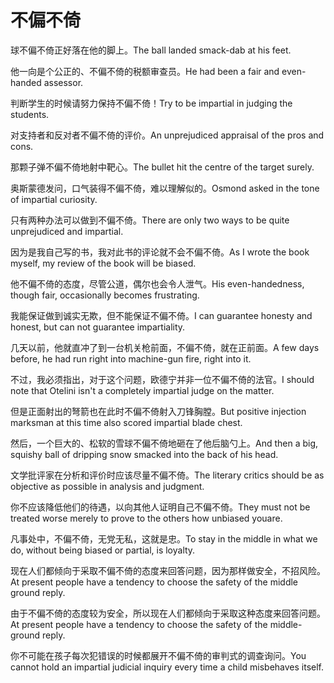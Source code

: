 # 不偏不倚

<p><span class="chinese">球不偏不倚正好落在他的脚上。</span><span class="english">The ball landed smack-dab at his feet.</span></p>

<p><span class="chinese">他一向是个公正的、不偏不倚的税额审查员。</span><span class="english">He had been a fair and even-handed assessor.</span></p>

<p><span class="chinese">判断学生的时候请努力保持不偏不倚！</span><span class="english">Try to be impartial in judging the students.</span></p>

<p><span class="chinese">对支持者和反对者不偏不倚的评价。</span><span class="english">An unprejudiced appraisal of the pros and cons.</span></p>

<p><span class="chinese">那颗子弹不偏不倚地射中靶心。</span><span class="english">The bullet hit the centre of the target surely.</span></p>

<p><span class="chinese">奥斯蒙德发问，口气装得不偏不倚，难以理解似的。</span><span class="english">Osmond asked in the tone of impartial curiosity.</span></p>

<p><span class="chinese">只有两种办法可以做到不偏不倚。</span><span class="english">There are only two ways to be quite unprejudiced and impartial.</span></p>

<p><span class="chinese">因为是我自己写的书，我对此书的评论就不会不偏不倚。</span><span class="english">As I wrote the book myself, my review of the book will be biased.</span></p>

<p><span class="chinese">他不偏不倚的态度，尽管公道，偶尔也会令人泄气。</span><span class="english">His even-handedness, though fair, occasionally becomes frustrating.</span></p>

<p><span class="chinese">我能保证做到诚实无欺，但不能保证不偏不倚。</span><span class="english">I can guarantee honesty and honest, but can not guarantee impartiality.</span></p>

<p><span class="chinese">几天以前，他就直冲了到一台机关枪前面，不偏不倚，就在正前面。</span><span class="english">A few days before, he had run right into machine-gun fire, right into it.</span></p>

<p><span class="chinese">不过，我必须指出，对于这个问题，欧德宁并非一位不偏不倚的法官。</span><span class="english">I should note that Otelini isn't a completely impartial judge on the matter.</span></p>

<p><span class="chinese">但是正面射出的弩箭也在此时不偏不倚射入刀锋胸膛。</span><span class="english">But positive injection marksman at this time also scored impartial blade chest.</span></p>

<p><span class="chinese">然后，一个巨大的、松软的雪球不偏不倚地砸在了他后脑勺上。</span><span class="english">And then a big, squishy ball of dripping snow smacked into the back of his head.</span></p>

<p><span class="chinese">文学批评家在分析和评价时应该尽量不偏不倚。</span><span class="english">The literary critics should be as objective as possible in analysis and judgment.</span></p>

<p><span class="chinese">你不应该降低他们的待遇，以向其他人证明自己不偏不倚。</span><span class="english">They must not be treated worse merely to prove to the others how unbiased youare.</span></p>

<p><span class="chinese">凡事处中，不偏不倚，无党无私，这就是忠。</span><span class="english">To stay in the middle in what we do, without being biased or partial, is loyalty.</span></p>

<p><span class="chinese">现在人们都倾向于采取不偏不倚的态度来回答问题，因为那样做安全，不招风险。</span><span class="english">At present people have a tendency to choose the safety of the middle ground reply.</span></p>

<p><span class="chinese">由于不偏不倚的态度较为安全，所以现在人们都倾向于采取这种态度来回答问题。</span><span class="english">At present people have a tendency to choose the safety of the middle-ground reply.</span></p>

<p><span class="chinese">你不可能在孩子每次犯错误的时候都展开不偏不倚的审判式的调查询问。</span><span class="english">You cannot hold an impartial judicial inquiry every time a child misbehaves itself.</span></p>

